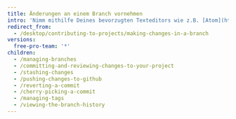 ```yaml
---
title: Änderungen an einem Branch vornehmen
intro: 'Nimm mithilfe Deines bevorzugten Texteditors wie z.B. [Atom](https://atom.io/) Änderungen an Deinem Projekt vor und verwende anschließend {% data variables.product.prodname_desktop %}, um nützliche Commits zu visualisieren.'
redirect_from:
  - /desktop/contributing-to-projects/making-changes-in-a-branch
versions:
  free-pro-team: '*'
children:
  - /managing-branches
  - /committing-and-reviewing-changes-to-your-project
  - /stashing-changes
  - /pushing-changes-to-github
  - /reverting-a-commit
  - /cherry-picking-a-commit
  - /managing-tags
  - /viewing-the-branch-history
---
```


